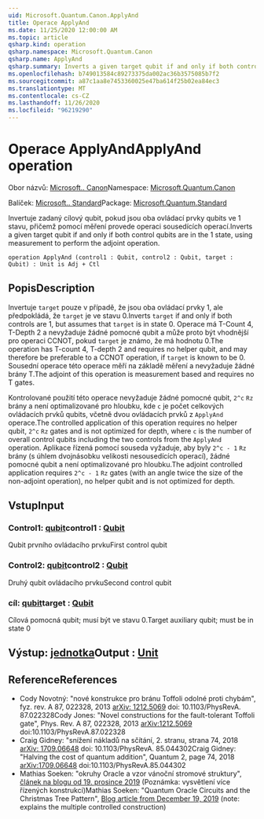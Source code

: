 ```yaml
---
uid: Microsoft.Quantum.Canon.ApplyAnd
title: Operace ApplyAnd
ms.date: 11/25/2020 12:00:00 AM
ms.topic: article
qsharp.kind: operation
qsharp.namespace: Microsoft.Quantum.Canon
qsharp.name: ApplyAnd
qsharp.summary: Inverts a given target qubit if and only if both control qubits are in the 1 state, using measurement to perform the adjoint operation.
ms.openlocfilehash: b749013584c89273375da002ac36b3575085b7f2
ms.sourcegitcommit: a87c1aa8e7453360025e47ba614f25b02ea84ec3
ms.translationtype: MT
ms.contentlocale: cs-CZ
ms.lasthandoff: 11/26/2020
ms.locfileid: "96219290"
---
```

# <a name="applyand-operation"></a><span data-ttu-id="3781f-102">Operace ApplyAnd</span><span class="sxs-lookup"><span data-stu-id="3781f-102">ApplyAnd operation</span></span>

<span data-ttu-id="3781f-103">Obor názvů: [Microsoft.. Canon](xref:Microsoft.Quantum.Canon)</span><span class="sxs-lookup"><span data-stu-id="3781f-103">Namespace: [Microsoft.Quantum.Canon](xref:Microsoft.Quantum.Canon)</span></span>

<span data-ttu-id="3781f-104">Balíček: [Microsoft.. Standard](https://nuget.org/packages/Microsoft.Quantum.Standard)</span><span class="sxs-lookup"><span data-stu-id="3781f-104">Package: [Microsoft.Quantum.Standard](https://nuget.org/packages/Microsoft.Quantum.Standard)</span></span>


<span data-ttu-id="3781f-105">Invertuje zadaný cílový qubit, pokud jsou oba ovládací prvky qubits ve 1 stavu, přičemž pomocí měření provede operaci sousedících operací.</span><span class="sxs-lookup"><span data-stu-id="3781f-105">Inverts a given target qubit if and only if both control qubits are in the 1 state, using measurement to perform the adjoint operation.</span></span>

```qsharp
operation ApplyAnd (control1 : Qubit, control2 : Qubit, target : Qubit) : Unit is Adj + Ctl
```


## <a name="description"></a><span data-ttu-id="3781f-106">Popis</span><span class="sxs-lookup"><span data-stu-id="3781f-106">Description</span></span>

<span data-ttu-id="3781f-107">Invertuje `target` pouze v případě, že jsou oba ovládací prvky 1, ale předpokládá, že `target` je ve stavu 0.</span><span class="sxs-lookup"><span data-stu-id="3781f-107">Inverts `target` if and only if both controls are 1, but assumes that `target` is in state 0.</span></span>  <span data-ttu-id="3781f-108">Operace má T-Count 4, T-Depth 2 a nevyžaduje žádné pomocné qubit a může proto být vhodnější pro operaci CCNOT, pokud `target` je známo, že má hodnotu 0.</span><span class="sxs-lookup"><span data-stu-id="3781f-108">The operation has T-count 4, T-depth 2 and requires no helper qubit, and may therefore be preferable to a CCNOT operation, if `target` is known to be 0.</span></span>  <span data-ttu-id="3781f-109">Sousední operace této operace měří na základě měření a nevyžaduje žádné brány T.</span><span class="sxs-lookup"><span data-stu-id="3781f-109">The adjoint of this operation is measurement based and requires no T gates.</span></span>

<span data-ttu-id="3781f-110">Kontrolované použití této operace nevyžaduje žádné pomocné qubit, `2^c` `Rz` brány a není optimalizované pro hloubku, kde `c` je počet celkových ovládacích prvků qubits, včetně dvou ovládacích prvků z `ApplyAnd` operace.</span><span class="sxs-lookup"><span data-stu-id="3781f-110">The controlled application of this operation requires no helper qubit, `2^c` `Rz` gates and is not optimized for depth, where `c` is the number of overall control qubits including the two controls from the `ApplyAnd` operation.</span></span>  <span data-ttu-id="3781f-111">Aplikace řízená pomocí souseda vyžaduje, aby byly `2^c - 1` `Rz` brány (s úhlem dvojnásobku velikosti nesousedících operací), žádné pomocné qubit a není optimalizované pro hloubku.</span><span class="sxs-lookup"><span data-stu-id="3781f-111">The adjoint controlled application requires `2^c - 1` `Rz` gates (with an angle twice the size of the non-adjoint operation), no helper qubit and is not optimized for depth.</span></span>

## <a name="input"></a><span data-ttu-id="3781f-112">Vstup</span><span class="sxs-lookup"><span data-stu-id="3781f-112">Input</span></span>

### <a name="control1--qubit"></a><span data-ttu-id="3781f-113">Control1: [qubit](xref:microsoft.quantum.lang-ref.qubit)</span><span class="sxs-lookup"><span data-stu-id="3781f-113">control1 : [Qubit](xref:microsoft.quantum.lang-ref.qubit)</span></span>

<span data-ttu-id="3781f-114">Qubit prvního ovládacího prvku</span><span class="sxs-lookup"><span data-stu-id="3781f-114">First control qubit</span></span>


### <a name="control2--qubit"></a><span data-ttu-id="3781f-115">Control2: [qubit](xref:microsoft.quantum.lang-ref.qubit)</span><span class="sxs-lookup"><span data-stu-id="3781f-115">control2 : [Qubit](xref:microsoft.quantum.lang-ref.qubit)</span></span>

<span data-ttu-id="3781f-116">Druhý qubit ovládacího prvku</span><span class="sxs-lookup"><span data-stu-id="3781f-116">Second control qubit</span></span>


### <a name="target--qubit"></a><span data-ttu-id="3781f-117">cíl: [qubit](xref:microsoft.quantum.lang-ref.qubit)</span><span class="sxs-lookup"><span data-stu-id="3781f-117">target : [Qubit](xref:microsoft.quantum.lang-ref.qubit)</span></span>

<span data-ttu-id="3781f-118">Cílová pomocná qubit; musí být ve stavu 0.</span><span class="sxs-lookup"><span data-stu-id="3781f-118">Target auxiliary qubit; must be in state 0</span></span>



## <a name="output--unit"></a><span data-ttu-id="3781f-119">Výstup: [jednotka](xref:microsoft.quantum.lang-ref.unit)</span><span class="sxs-lookup"><span data-stu-id="3781f-119">Output : [Unit](xref:microsoft.quantum.lang-ref.unit)</span></span>



## <a name="references"></a><span data-ttu-id="3781f-120">Reference</span><span class="sxs-lookup"><span data-stu-id="3781f-120">References</span></span>

- <span data-ttu-id="3781f-121">Cody Novotný: "nové konstrukce pro bránu Toffoli odolné proti chybám", fyz. rev. A 87, 022328, 2013 [arXiv: 1212.5069](https://arxiv.org/abs/1212.5069) doi: 10.1103/PhysRevA. 87.022328</span><span class="sxs-lookup"><span data-stu-id="3781f-121">Cody Jones: "Novel constructions for the fault-tolerant Toffoli gate", Phys. Rev. A 87, 022328, 2013 [arXiv:1212.5069](https://arxiv.org/abs/1212.5069) doi:10.1103/PhysRevA.87.022328</span></span>
- <span data-ttu-id="3781f-122">Craig Gidney: "snížení nákladů na sčítání, 2. stranu, strana 74, 2018 [arXiv: 1709.06648](https://arxiv.org/abs/1709.06648) doi: 10.1103/PhysRevA. 85.044302</span><span class="sxs-lookup"><span data-stu-id="3781f-122">Craig Gidney: "Halving the cost of quantum addition", Quantum 2, page 74, 2018 [arXiv:1709.06648](https://arxiv.org/abs/1709.06648) doi:10.1103/PhysRevA.85.044302</span></span>
- <span data-ttu-id="3781f-123">Mathias Soeken: "okruhy Oracle a vzor vánoční stromové struktury", [článek na blogu od 19. prosince 2019](https://msoeken.github.io/blog_qac.html) (Poznámka: vysvětlení více řízených konstrukcí)</span><span class="sxs-lookup"><span data-stu-id="3781f-123">Mathias Soeken: "Quantum Oracle Circuits and the Christmas Tree Pattern", [Blog article from December 19, 2019](https://msoeken.github.io/blog_qac.html) (note: explains the multiple controlled construction)</span></span>